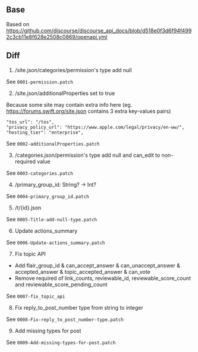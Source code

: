 ## Base

Based on https://github.com/discourse/discourse_api_docs/blob/d518e0f3d6f94f4992c3cb11e8f628e2508c0869/openapi.yml

## Diff

1. /site.json/categories/permission's type add null

See `0001-permission.patch`

2. /site.json/additionalProperties set to true

Because some site may contain extra info here (eg. https://forums.swift.org/site.json contains 3 extra key-values pairs)

```
"tos_url": "/tos",
"privacy_policy_url": "https://www.apple.com/legal/privacy/en-ww/",
"hosting_tier": "enterprise",
```

See `0002-additionalProperties.patch`

3. /categories.json/permission's type add null and can_edit to non-required value

See `0003-categories.patch`

4. /primary_group_id: String? -> Int?

See `0004-primary_group_id.patch`

5. /t/{id}.json

See `0005-Title-add-null-type.patch`

6. Update actions_summary

See `0006-Update-actions_summary.patch`

7. Fix topic API

- Add flair_group_id & can_accept_answer & can_unaccept_answer & accepted_answer & topic_accepted_answer & can_vote
- Remove required of link_counts, reviewable_id, reviewable_score_count and reviewable_score_pending_count

See `0007-fix_topic_api`

8. Fix reply_to_post_number type from string to integer

See `0008-Fix-reply_to_post_number-type.patch`

9. Add missing types for post

See `0009-Add-missing-types-for-post.patch`
